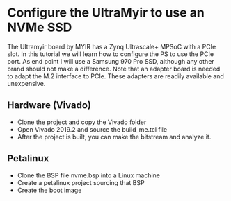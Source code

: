 Configure the UltraMyir to use an NVMe SSD
==========================================

The Ultramyir board by MYIR has a Zynq Ultrascale+ MPSoC with a PCIe slot. In this tutorial we will learn how to configure the PS to use the PCIe port. As end point I will use a Samsung 970 Pro SSD, although any other brand should not make a difference. Note that an adapter board is needed to adapt the M.2 interface to PCIe. These adapters are readily available and unexpensive.

## Hardware (Vivado)

* Clone the project and copy the Vivado folder
* Open Vivado 2019.2 and source the build_me.tcl file
* After the project is built, you can make the bitstream and analyze it.

## Petalinux

* Clone the BSP file nvme.bsp into a Linux machine
* Create a petalinux project sourcing that BSP
* Create the boot image

